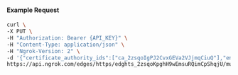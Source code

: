 <!-- Code generated for API Clients. DO NOT EDIT. -->

#### Example Request

```bash
curl \
-X PUT \
-H "Authorization: Bearer {API_KEY}" \
-H "Content-Type: application/json" \
-H "Ngrok-Version: 2" \
-d '{"certificate_authority_ids":["ca_2zsqoIgPJ2CvxGEVa2VJjmqCiuQ"],"enabled":true}' \
https://api.ngrok.com/edges/https/edghts_2zsqoKpghH9wEmsuRQimCpShqjU/mutual_tls
```
